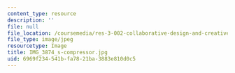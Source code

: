 ```yaml
---
content_type: resource
description: ''
file: null
file_location: /coursemedia/res-3-002-collaborative-design-and-creative-expression-with-arduino-microcontrollers-january-iap-2017/6969f234541bfa7821ba3883e810d0c5_IMG_3874_s-compressor.jpg
file_type: image/jpeg
resourcetype: Image
title: IMG_3874_s-compressor.jpg
uid: 6969f234-541b-fa78-21ba-3883e810d0c5
---
```

